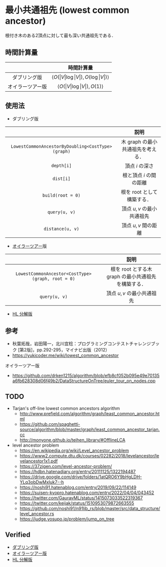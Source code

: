 # 最小共通祖先 (lowest common ancestor)

根付き木のある2頂点に対して最も深い共通祖先である．


## 時間計算量

||時間計算量|
|:--:|:--:|
|ダブリング版|$\langle O(\lvert V \rvert \log{\lvert V \rvert}), O(\log{\lvert V \rvert}) \rangle$|
|オイラーツアー版|$\langle O(\lvert V \rvert \log{\lvert V \rvert}), O(1) \rangle$|


## 使用法

- ダブリング版

||説明|
|:--:|:--:|
|`LowestCommonAncestorByDoubling<CostType>(graph)`|木 $\mathrm{graph}$ の最小共通祖先を考える．|
|`depth[i]`|頂点 $i$ の深さ|
|`dist[i]`|根と頂点 $i$ の間の距離|
|`build(root = 0)`|根を $\mathrm{root}$ として構築する．|
|`query(u, v)`|頂点 $u, v$ の最小共通祖先|
|`distance(u, v)`|頂点 $u, v$ 間の距離|

- [オイラーツアー](euler_tour.md)版

||説明|
|:--:|:--:|
|`LowestCommonAncestor<CostType>(graph, root = 0)`|根を $\mathrm{root}$ とする木 $\mathrm{graph}$ の最小共通祖先を構築する．|
|`query(u, v)`|頂点 $u, v$ の最小共通祖先|

- [HL 分解版](heavy-light_decomposition.md)


## 参考

- 秋葉拓哉，岩田陽一，北川宜稔：プログラミングコンテストチャレンジブック \[第2版\]，pp.292-295，マイナビ出版（2012）
- https://yukicoder.me/wiki/lowest_common_ancestor

オイラーツアー版
- https://github.com/drken1215/algorithm/blob/efb8cf052b095e49e70135a6fb628308d06f49b2/DataStructureOnTree/euler_tour_on_nodes.cpp


## TODO

- Tarjan's off-line lowest common ancestors algorithm
  - http://www.prefield.com/algorithm/graph/least_common_ancestor.html
  - https://github.com/spaghetti-source/algorithm/blob/master/graph/least_common_ancestor_tarjan.cc
  - http://monyone.github.io/teihen_library/#OfflineLCA
- level ancestor problem
  - https://en.wikipedia.org/wiki/Level_ancestor_problem
  - https://www2.compute.dtu.dk/courses/02282/2018/levelancestor/levelancestor1x1.pdf
  - https://37zigen.com/level-ancestor-problem/
  - https://hdbn.hatenadiary.org/entry/20111125/1322194487
  - https://drive.google.com/drive/folders/1atQRO6Y9bHgLDH-YLq3obDwMxIuk7--h
  - https://noshi91.hatenablog.com/entry/2019/09/22/114149
  - https://suisen-kyopro.hatenablog.com/entry/2022/04/04/043452
  - https://twitter.com/GauravML/status/1415073033522319367
  - https://twitter.com/keijak/status/1510953079872663555
  - https://github.com/noshi91/n91lib_rs/blob/master/src/data_structure/level_ancestor.rs
  - https://judge.yosupo.jp/problem/jump_on_tree


## Verified

- [ダブリング版](https://onlinejudge.u-aizu.ac.jp/solutions/problem/GRL_5_C/review/4084783/emthrm/C++14)
- [オイラーツアー版](https://onlinejudge.u-aizu.ac.jp/solutions/problem/2667/review/4084875/emthrm/C++14)
- [HL 分解版](https://onlinejudge.u-aizu.ac.jp/solutions/problem/GRL_5_C/review/4093404/emthrm/C++14)
